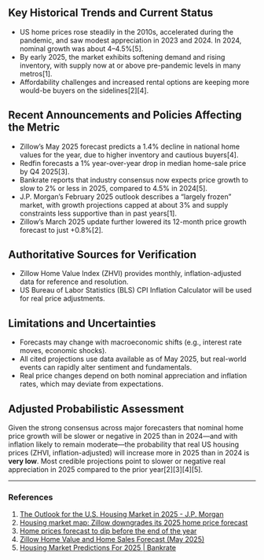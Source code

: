 ## Key Historical Trends and Current Status

- US home prices rose steadily in the 2010s, accelerated during the pandemic, and saw modest appreciation in 2023 and 2024. In 2024, nominal growth was about 4–4.5%[5].
- By early 2025, the market exhibits softening demand and rising inventory, with supply now at or above pre-pandemic levels in many metros[1].
- Affordability challenges and increased rental options are keeping more would-be buyers on the sidelines[2][4].

## Recent Announcements and Policies Affecting the Metric

- Zillow’s May 2025 forecast predicts a 1.4% decline in national home values for the year, due to higher inventory and cautious buyers[4].
- Redfin forecasts a 1% year-over-year drop in median home-sale price by Q4 2025[3].
- Bankrate reports that industry consensus now expects price growth to slow to 2% or less in 2025, compared to 4.5% in 2024[5].
- J.P. Morgan’s February 2025 outlook describes a “largely frozen” market, with growth projections capped at about 3% and supply constraints less supportive than in past years[1].
- Zillow’s March 2025 update further lowered its 12-month price growth forecast to just +0.8%[2].

## Authoritative Sources for Verification

- Zillow Home Value Index (ZHVI) provides monthly, inflation-adjusted data for reference and resolution.
- US Bureau of Labor Statistics (BLS) CPI Inflation Calculator will be used for real price adjustments.

## Limitations and Uncertainties

- Forecasts may change with macroeconomic shifts (e.g., interest rate moves, economic shocks).
- All cited projections use data available as of May 2025, but real-world events can rapidly alter sentiment and fundamentals.
- Real price changes depend on both nominal appreciation and inflation rates, which may deviate from expectations.

## Adjusted Probabilistic Assessment

Given the strong consensus across major forecasters that nominal home price growth will be slower or negative in 2025 than in 2024—and with inflation likely to remain moderate—the probability that real US housing prices (ZHVI, inflation-adjusted) will increase more in 2025 than in 2024 is **very low**. Most credible projections point to slower or negative real appreciation in 2025 compared to the prior year[2][3][4][5].

---

### References

1. [The Outlook for the U.S. Housing Market in 2025 - J.P. Morgan](https://www.jpmorgan.com/insights/global-research/real-estate/us-housing-market-outlook)
2. [Housing market map: Zillow downgrades its 2025 home price forecast](https://www.resiclubanalytics.com/p/housing-market-map-zillow-downgrades-its-2025-home-price-forecast)
3. [Home prices forecast to dip before the end of the year](https://www.livenowfox.com/news/redfin-home-price-forecast-2025)
4. [Zillow Home Value and Home Sales Forecast (May 2025)](https://www.zillow.com/research/home-value-sales-forecast-33822/)
5. [Housing Market Predictions For 2025 | Bankrate](https://www.bankrate.com/real-estate/housing-market-2025/)